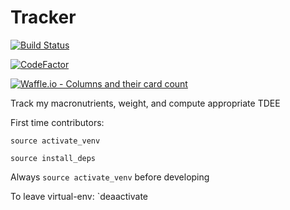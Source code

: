# Tracker

[![Build Status](https://travis-ci.com/ManuelMeraz/Tracker.svg?branch=master)](https://travis-ci.com/ManuelMeraz/Tracker)

[![CodeFactor](https://www.codefactor.io/repository/github/manuelmeraz/tracker/badge/master)](https://www.codefactor.io/repository/github/manuelmeraz/tracker/overview/master)

[![Waffle.io - Columns and their card count](https://badge.waffle.io/ManuelMeraz/Tracker.svg?columns=all)](https://waffle.io/ManuelMeraz/Tracker) 

Track my macronutrients, weight, and compute appropriate TDEE

First time contributors:

`source activate_venv`

`source install_deps`

Always `source activate_venv` before developing


To leave virtual-env:
 `deaactivate
